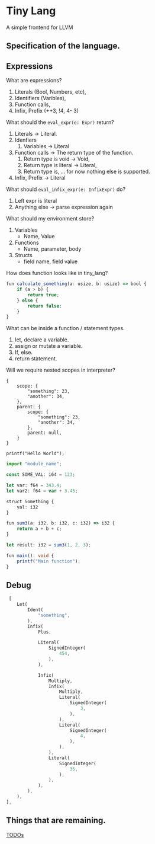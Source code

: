 # Tiny Lang

A simple frontend for LLVM

## Specification of the language.

## Expressions

What are expressions?

1. Literals (Bool, Numbers, etc),
2. Identifiers (Varibles),
3. Function calls,
4. Infix, Prefix (++3, !4, 4- 3)

What should the `eval_expr(e: Expr)` return?

1. Literals -> Literal.
2. Idenfiers
   1. Variables -> Literal
3. Function calls -> The return type of the function.
   1. Return type is void -> Void,
   2. Return type is literal -> Literal,
   3. Return type is, ... for now nothing else is supported.
4. Infix, Prefix -> Literal

What should `eval_infix_expr(e: InfixExpr)` do?

1. Left expr is literal
2. Anything else -> parse expression again

What should my environment store?

1. Variables
   - Name, Value
2. Functions
   - Name, parameter, body
3. Structs
   - field name, field value

How does function looks like in tiny_lang?

```ts
fun calculate_something(a: usize, b: usize) => bool {
    if (a > b) {
        return true;
    } else {
        return false;
    }
}
```

What can be inside a function / statement types.

1. let, declare a variable.
2. assign or mutate a variable.
3. If, else.
4. return statement.

Will we require nested scopes in interpreter?

```
{
    scope: {
        "something": 23,
        "another": 34,
    },
    parent: {
        scope: {
            "something": 23,
            "another": 34,
        },
        parent: null,
    }
}
```

```
printf("Hello World");
```

```ts
import "module_name";

const SOME_VAL: i64 = 123;

let var: f64 = 343.4;
let var2: f64 = var + 3.45;

struct Something {
    val: i32
}

fun sum3(a: i32, b: i32, c: i32) => i32 {
    return a + b + c;
}

let result: i32 = sum3(1, 2, 3);

fun main(): void {
    printf("Main function");
}

```

## Debug

```rs
 [
    Let(
        Ident(
            "something",
        ),
        Infix(
            Plus,

            Literal(
                SignedInteger(
                    454,
                ),
            ),

            Infix(
                Multiply,
                Infix(
                    Multiply,
                    Literal(
                        SignedInteger(
                            3,
                        ),
                    ),
                    Literal(
                        SignedInteger(
                            4,
                        ),
                    ),
                ),
                Literal(
                    SignedInteger(
                        35,
                    ),
                ),
            ),
        ),
    ),
],
```

## Things that are remaining.

[TODOs](./TODO.md)
